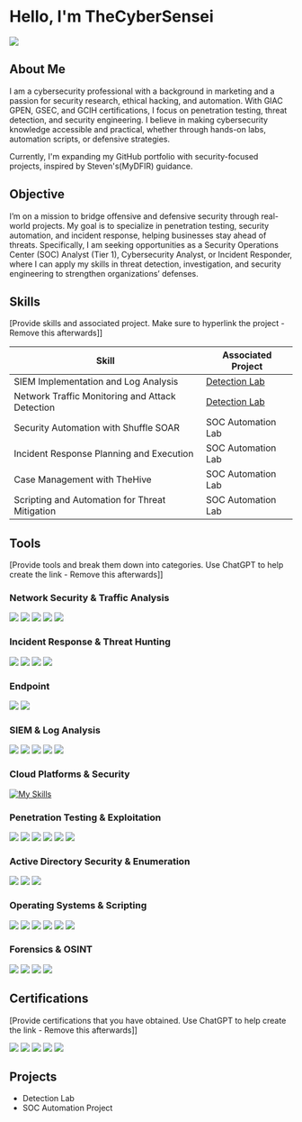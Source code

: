 # Hello, I'm TheCyberSensei
<a href="https://linkedin.com/in/nkululekom"><img src="https://img.shields.io/badge/-LinkedIn-0072b1?&style=for-the-badge&logo=linkedin&logoColor=white" /></a>

## About Me

I am a cybersecurity professional with a background in marketing and a passion for security research, ethical hacking, and automation. With GIAC GPEN, GSEC, and GCIH certifications, I focus on penetration testing, threat detection, and security engineering. I believe in making cybersecurity knowledge accessible and practical, whether through hands-on labs, automation scripts, or defensive strategies.

Currently, I'm expanding my GitHub portfolio with security-focused projects, inspired by Steven's(MyDFIR) guidance.

## Objective
I’m on a mission to bridge offensive and defensive security through real-world projects. My goal is to specialize in penetration testing, security automation, and incident response, helping businesses stay ahead of threats. Specifically, I am seeking opportunities as a Security Operations Center (SOC) Analyst (Tier 1), Cybersecurity Analyst, or Incident Responder, where I can apply my skills in threat detection, investigation, and security engineering to strengthen organizations’ defenses.

## Skills
[Provide skills and associated project. Make sure to hyperlink the project - Remove this afterwards]]

| Skill                                         | Associated Project         |
|-----------------------------------------------|----------------------------|
| SIEM Implementation and Log Analysis          | <a href="https://google.com">Detection Lab</a>|
| Network Traffic Monitoring and Attack Detection | <a href="https://google.com">Detection Lab</a>|
| Security Automation with Shuffle SOAR         | SOC Automation Lab|
| Incident Response Planning and Execution      | SOC Automation Lab|
| Case Management with TheHive                  | SOC Automation Lab|
| Scripting and Automation for Threat Mitigation | SOC Automation Lab|

## Tools
[Provide tools and break them down into categories. Use ChatGPT to help create the link - Remove this afterwards]]

### Network Security & Traffic Analysis
<div>
    <img src="https://img.shields.io/badge/-Wireshark-1679A7?&style=for-the-badge&logo=Wireshark&logoColor=white" />
    <img src="https://img.shields.io/badge/-Suricata-EF3B2D?&style=for-the-badge&logo=Suricata&logoColor=white" />
    <img src="https://img.shields.io/badge/-Zeek-777BB4?&style=for-the-badge&logo=Zeek&logoColor=white" />
    <img src="https://img.shields.io/badge/-Nmap-4682B4?&style=for-the-badge&logo=Nmap&logoColor=white" /> 
    <img src="https://img.shields.io/badge/-Netcat-000000?&style=for-the-badge&logoColor=white" />
</div>

### Incident Response & Threat Hunting
<div>
    <img src="https://img.shields.io/badge/-DeepBlueCLI-007ACC?&style=for-the-badge&logoColor=white" /> 
    <img src="https://img.shields.io/badge/-DAIR-8B0000?&style=for-the-badge&logoColor=white" /> 
    <img src="https://img.shields.io/badge/-Responder_Scripts-FFA500?&style=for-the-badge&logoColor=white" /> 
    <img src="https://img.shields.io/badge/-Live_Memory_Forensics-4B0082?&style=for-the-badge&logoColor=white" />
</div>

### Endpoint
<div>
    <img src="https://img.shields.io/badge/-Microsoft_Defender_for_Endpoint-00A4EF?&style=for-the-badge&logo=Microsoft&logoColor=white" />
    <img src="https://img.shields.io/badge/-Velociraptor-4B275F?&style=for-the-badge&logo=Velociraptor&logoColor=white" />
</div>

### SIEM & Log Analysis
<div>
    <img src="https://img.shields.io/badge/-Microsoft_Sentinel-0078D4?&style=for-the-badge&logo=Microsoft&logoColor=white" />
    <img src="https://img.shields.io/badge/-Splunk-000000?&style=for-the-badge&logo=Splunk&logoColor=white" />
    <img src="https://img.shields.io/badge/-Elastic-005571?&style=for-the-badge&logo=Elastic&logoColor=white" />
    <img src="https://img.shields.io/badge/-QRadar-0082C9?&style=for-the-badge&logo=IBM&logoColor=white" /> 
    <img src="https://img.shields.io/badge/-OpenSearch-005571?&style=for-the-badge&logo=OpenSearch&logoColor=white" />
</div>

### Cloud Platforms & Security

[![My Skills](https://skillicons.dev/icons?i=aws,gcp,azure&perline=3)](https://skillicons.dev)

### Penetration Testing & Exploitation
<div>
    <img src="https://img.shields.io/badge/-Metasploit-5C2D91?&style=for-the-badge&logo=Metasploit&logoColor=white" /> 
    <img src="https://img.shields.io/badge/-John_the_Ripper-FF4500?&style=for-the-badge&logoColor=white" /> 
    <img src="https://img.shields.io/badge/-Hydra-228B22?&style=for-the-badge&logoColor=white" /> 
    <img src="https://img.shields.io/badge/-Hashcat-800000?&style=for-the-badge&logoColor=white" /> 
    <img src="https://img.shields.io/badge/-Burp_Suite-FF7300?&style=for-the-badge&logo=BurpSuite&logoColor=white" /> 
    <img src="https://img.shields.io/badge/-BloodHound-990000?&style=for-the-badge&logoColor=white" />
</div>

### Active Directory Security & Enumeration
<div>
    <img src="https://img.shields.io/badge/-Kerberoasting-8A2BE2?&style=for-the-badge&logoColor=white" /> 
    <img src="https://img.shields.io/badge/-Enumeration-FF1493?&style=for-the-badge&logoColor=white" /> 
    <img src="https://img.shields.io/badge/-PowerView_Scripting-000080?&style=for-the-badge&logoColor=white" />
</div>

### Operating Systems & Scripting
<div>
    <img src="https://img.shields.io/badge/-Windows-0078D6?&style=for-the-badge&logo=Windows&logoColor=white" /> 
    <img src="https://img.shields.io/badge/-Linux-FCC624?&style=for-the-badge&logo=Linux&logoColor=black" /> 
    <img src="https://img.shields.io/badge/-macOS-000000?&style=for-the-badge&logo=Apple&logoColor=white" /> 
    <img src="https://img.shields.io/badge/-PowerShell-5391FE?&style=for-the-badge&logo=PowerShell&logoColor=white" /> 
    <img src="https://img.shields.io/badge/-Bash-4EAA25?&style=for-the-badge&logo=GNU-Bash&logoColor=white" /> 
    <img src="https://img.shields.io/badge/-Python-3776AB?&style=for-the-badge&logo=Python&logoColor=white" />
</div>

### Forensics & OSINT
<div>
    <img src="https://img.shields.io/badge/-Maltego-0000FF?&style=for-the-badge&logoColor=white" /> 
    <img src="https://img.shields.io/badge/-SpiderFoot-4682B4?&style=for-the-badge&logoColor=white" /> 
    <img src="https://img.shields.io/badge/-Volatility-008000?&style=for-the-badge&logoColor=white" /> 
    <img src="https://img.shields.io/badge/-Velociraptor-4B275F?&style=for-the-badge&logoColor=white" />
</div>

## Certifications
[Provide certifications that you have obtained. Use ChatGPT to help create the link - Remove this afterwards]]
<div>
<img src="https://img.shields.io/badge/-GIAC_GPEN-333399?&style=for-the-badge&logo=GIAC&logoColor=white" /> 
<img src="https://img.shields.io/badge/-GIAC_GSEC-FF0000?&style=for-the-badge&logo=GIAC&logoColor=white" /> 
<img src="https://img.shields.io/badge/-GIAC_GCIH-FF6600?&style=for-the-badge&logo=GIAC&logoColor=white" /> 
<img src="https://img.shields.io/badge/-GIAC_GFACT-333399?&style=for-the-badge&logo=GIAC&logoColor=white" />
<img src="https://img.shields.io/badge/-LFCA-000080?&style=for-the-badge&logo=Linux-Foundation&logoColor=white" />
</div>

## Projects
- Detection Lab
- SOC Automation Project
